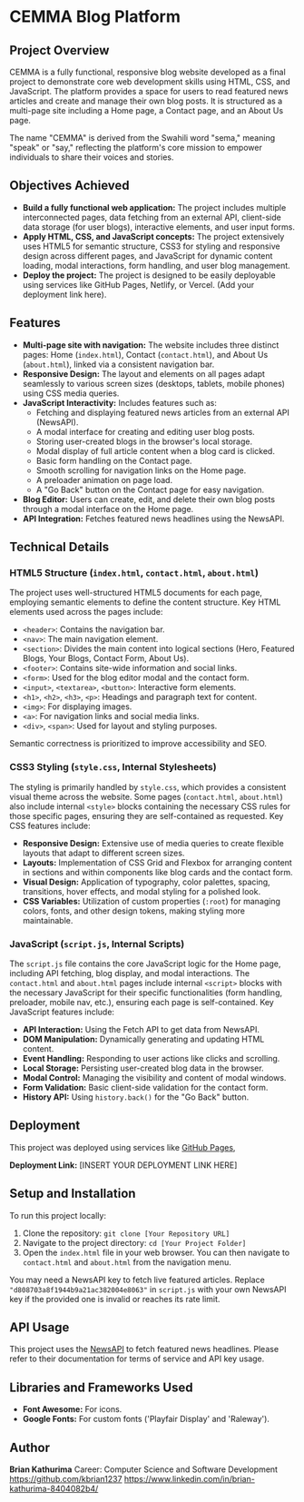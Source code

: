 # CEMMA Blog Platform

## Project Overview

CEMMA is a fully functional, responsive blog website developed as a final project to demonstrate core web development skills using HTML, CSS, and JavaScript. The platform provides a space for users to read featured news articles and create and manage their own blog posts. It is structured as a multi-page site including a Home page, a Contact page, and an About Us page.

The name "CEMMA" is derived from the Swahili word "sema," meaning "speak" or "say," reflecting the platform's core mission to empower individuals to share their voices and stories.

## Objectives Achieved

* **Build a fully functional web application:** The project includes multiple interconnected pages, data fetching from an external API, client-side data storage (for user blogs), interactive elements, and user input forms.
* **Apply HTML, CSS, and JavaScript concepts:** The project extensively uses HTML5 for semantic structure, CSS3 for styling and responsive design across different pages, and JavaScript for dynamic content loading, modal interactions, form handling, and user blog management.
* **Deploy the project:** The project is designed to be easily deployable using services like GitHub Pages, Netlify, or Vercel. (Add your deployment link here).

## Features

* **Multi-page site with navigation:** The website includes three distinct pages: Home (`index.html`), Contact (`contact.html`), and About Us (`about.html`), linked via a consistent navigation bar.
* **Responsive Design:** The layout and elements on all pages adapt seamlessly to various screen sizes (desktops, tablets, mobile phones) using CSS media queries.
* **JavaScript Interactivity:** Includes features such as:
    * Fetching and displaying featured news articles from an external API (NewsAPI).
    * A modal interface for creating and editing user blog posts.
    * Storing user-created blogs in the browser's local storage.
    * Modal display of full article content when a blog card is clicked.
    * Basic form handling on the Contact page.
    * Smooth scrolling for navigation links on the Home page.
    * A preloader animation on page load.
    * A "Go Back" button on the Contact page for easy navigation.
* **Blog Editor:** Users can create, edit, and delete their own blog posts through a modal interface on the Home page.
* **API Integration:** Fetches featured news headlines using the NewsAPI.

## Technical Details

### HTML5 Structure (`index.html`, `contact.html`, `about.html`)

The project uses well-structured HTML5 documents for each page, employing semantic elements to define the content structure. Key HTML elements used across the pages include:

* `<header>`: Contains the navigation bar.
* `<nav>`: The main navigation element.
* `<section>`: Divides the main content into logical sections (Hero, Featured Blogs, Your Blogs, Contact Form, About Us).
* `<footer>`: Contains site-wide information and social links.
* `<form>`: Used for the blog editor modal and the contact form.
* `<input>`, `<textarea>`, `<button>`: Interactive form elements.
* `<h1>`, `<h2>`, `<h3>`, `<p>`: Headings and paragraph text for content.
* `<img>`: For displaying images.
* `<a>`: For navigation links and social media links.
* `<div>`, `<span>`: Used for layout and styling purposes.

Semantic correctness is prioritized to improve accessibility and SEO.

### CSS3 Styling (`style.css`, Internal Stylesheets)

The styling is primarily handled by `style.css`, which provides a consistent visual theme across the website. Some pages (`contact.html`, `about.html`) also include internal `<style>` blocks containing the necessary CSS rules for those specific pages, ensuring they are self-contained as requested. Key CSS features include:

* **Responsive Design:** Extensive use of media queries to create flexible layouts that adapt to different screen sizes.
* **Layouts:** Implementation of CSS Grid and Flexbox for arranging content in sections and within components like blog cards and the contact form.
* **Visual Design:** Application of typography, color palettes, spacing, transitions, hover effects, and modal styling for a polished look.
* **CSS Variables:** Utilization of custom properties (`:root`) for managing colors, fonts, and other design tokens, making styling more maintainable.

### JavaScript (`script.js`, Internal Scripts)

The `script.js` file contains the core JavaScript logic for the Home page, including API fetching, blog display, and modal interactions. The `contact.html` and `about.html` pages include internal `<script>` blocks with the necessary JavaScript for their specific functionalities (form handling, preloader, mobile nav, etc.), ensuring each page is self-contained. Key JavaScript features include:

* **API Interaction:** Using the Fetch API to get data from NewsAPI.
* **DOM Manipulation:** Dynamically generating and updating HTML content.
* **Event Handling:** Responding to user actions like clicks and scrolling.
* **Local Storage:** Persisting user-created blog data in the browser.
* **Modal Control:** Managing the visibility and content of modal windows.
* **Form Validation:** Basic client-side validation for the contact form.
* **History API:** Using `history.back()` for the "Go Back" button.

## Deployment

This project was deployed using services like [GitHub Pages](https://pages.github.com/),

**Deployment Link:** [INSERT YOUR DEPLOYMENT LINK HERE]

## Setup and Installation

To run this project locally:

1.  Clone the repository: `git clone [Your Repository URL]`
2.  Navigate to the project directory: `cd [Your Project Folder]`
3.  Open the `index.html` file in your web browser. You can then navigate to `contact.html` and `about.html` from the navigation menu.

You may need a NewsAPI key to fetch live featured articles. Replace `"d808703a8f1944b9a21ac382004e8063"` in `script.js` with your own NewsAPI key if the provided one is invalid or reaches its rate limit.

## API Usage

This project uses the [NewsAPI](https://newsapi.org/) to fetch featured news headlines. Please refer to their documentation for terms of service and API key usage.

## Libraries and Frameworks Used

* **Font Awesome:** For icons.
* **Google Fonts:** For custom fonts ('Playfair Display' and 'Raleway').

## Author

**Brian Kathurima**
Career: Computer Science and Software Development
https://github.com/kbrian1237
https://www.linkedin.com/in/brian-kathurima-8404082b4/

